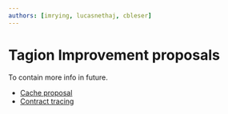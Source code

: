 ```yaml
---
authors: [imrying, lucasnethaj, cbleser]
---
```


# Tagion Improvement proposals
To contain more info in future.


* [Cache proposal](/tips/1)
* [Contract tracing](/tips/2)
